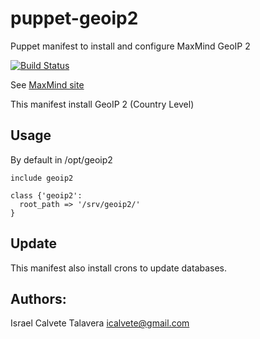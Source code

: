 # puppet-geoip2

Puppet manifest to install and configure MaxMind GeoIP 2

[![Build Status](https://secure.travis-ci.org/icalvete/puppet-geoip2.png)](http://travis-ci.org/icalvete/puppet-geoip2)

See [MaxMind site](http://dev.maxmind.com/geoip/geolite/)


This manifest install GeoIP 2 (Country Level)

## Usage

By default in /opt/geoip2

```puppet
include geoip2
```

```puppet
class {'geoip2':
  root_path => '/srv/geoip2/'
}
```

## Update

This manifest also install crons to update databases.

## Authors:

Israel Calvete Talavera <icalvete@gmail.com>

